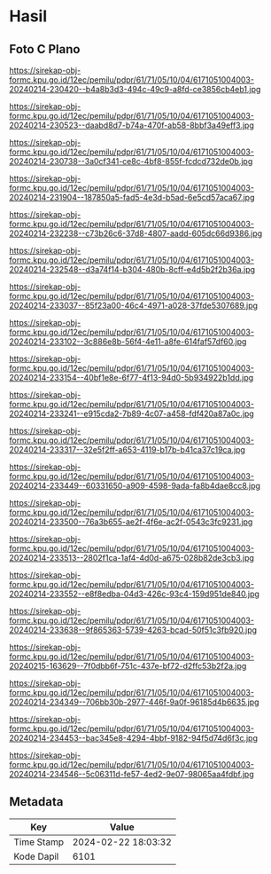 # Hasil

## Foto C Plano

https://sirekap-obj-formc.kpu.go.id/12ec/pemilu/pdpr/61/71/05/10/04/6171051004003-20240214-230420--b4a8b3d3-494c-49c9-a8fd-ce3856cb4eb1.jpg

https://sirekap-obj-formc.kpu.go.id/12ec/pemilu/pdpr/61/71/05/10/04/6171051004003-20240214-230523--daabd8d7-b74a-470f-ab58-8bbf3a49eff3.jpg

https://sirekap-obj-formc.kpu.go.id/12ec/pemilu/pdpr/61/71/05/10/04/6171051004003-20240214-230738--3a0cf341-ce8c-4bf8-855f-fcdcd732de0b.jpg

https://sirekap-obj-formc.kpu.go.id/12ec/pemilu/pdpr/61/71/05/10/04/6171051004003-20240214-231904--187850a5-fad5-4e3d-b5ad-6e5cd57aca67.jpg

https://sirekap-obj-formc.kpu.go.id/12ec/pemilu/pdpr/61/71/05/10/04/6171051004003-20240214-232238--c73b26c6-37d8-4807-aadd-605dc66d9386.jpg

https://sirekap-obj-formc.kpu.go.id/12ec/pemilu/pdpr/61/71/05/10/04/6171051004003-20240214-232548--d3a74f14-b304-480b-8cff-e4d5b2f2b36a.jpg

https://sirekap-obj-formc.kpu.go.id/12ec/pemilu/pdpr/61/71/05/10/04/6171051004003-20240214-233037--85f23a00-46c4-4971-a028-37fde5307689.jpg

https://sirekap-obj-formc.kpu.go.id/12ec/pemilu/pdpr/61/71/05/10/04/6171051004003-20240214-233102--3c886e8b-56f4-4e11-a8fe-614faf57df60.jpg

https://sirekap-obj-formc.kpu.go.id/12ec/pemilu/pdpr/61/71/05/10/04/6171051004003-20240214-233154--40bf1e8e-6f77-4f13-94d0-5b934922b1dd.jpg

https://sirekap-obj-formc.kpu.go.id/12ec/pemilu/pdpr/61/71/05/10/04/6171051004003-20240214-233241--e915cda2-7b89-4c07-a458-fdf420a87a0c.jpg

https://sirekap-obj-formc.kpu.go.id/12ec/pemilu/pdpr/61/71/05/10/04/6171051004003-20240214-233317--32e5f2ff-a653-4119-b17b-b41ca37c19ca.jpg

https://sirekap-obj-formc.kpu.go.id/12ec/pemilu/pdpr/61/71/05/10/04/6171051004003-20240214-233449--60331650-a909-4598-9ada-fa8b4dae8cc8.jpg

https://sirekap-obj-formc.kpu.go.id/12ec/pemilu/pdpr/61/71/05/10/04/6171051004003-20240214-233500--76a3b655-ae2f-4f6e-ac2f-0543c3fc9231.jpg

https://sirekap-obj-formc.kpu.go.id/12ec/pemilu/pdpr/61/71/05/10/04/6171051004003-20240214-233513--2802f1ca-1af4-4d0d-a675-028b82de3cb3.jpg

https://sirekap-obj-formc.kpu.go.id/12ec/pemilu/pdpr/61/71/05/10/04/6171051004003-20240214-233552--e8f8edba-04d3-426c-93c4-159d951de840.jpg

https://sirekap-obj-formc.kpu.go.id/12ec/pemilu/pdpr/61/71/05/10/04/6171051004003-20240214-233638--9f865363-5739-4263-bcad-50f51c3fb920.jpg

https://sirekap-obj-formc.kpu.go.id/12ec/pemilu/pdpr/61/71/05/10/04/6171051004003-20240215-163629--7f0dbb6f-751c-437e-bf72-d2ffc53b2f2a.jpg

https://sirekap-obj-formc.kpu.go.id/12ec/pemilu/pdpr/61/71/05/10/04/6171051004003-20240214-234349--706bb30b-2977-446f-9a0f-96185d4b6635.jpg

https://sirekap-obj-formc.kpu.go.id/12ec/pemilu/pdpr/61/71/05/10/04/6171051004003-20240214-234453--bac345e8-4294-4bbf-9182-94f5d74d6f3c.jpg

https://sirekap-obj-formc.kpu.go.id/12ec/pemilu/pdpr/61/71/05/10/04/6171051004003-20240214-234546--5c06311d-fe57-4ed2-9e07-98065aa4fdbf.jpg


## Metadata

| Key        | Value               |
| ---------- | ------------------- |
| Time Stamp | 2024-02-22 18:03:32 |
| Kode Dapil | 6101                |



